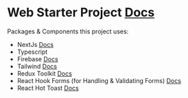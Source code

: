 # Web Starter Project [Docs](https://trouthousetech.atlassian.net/l/c/4P0ChT15)


Packages & Components this project uses:

- NextJs [Docs](https://nextjs.org/docs/getting-started)
- Typescript
- Firebase [Docs](https://firebase.google.com/docs/firestore/query-data/listen)
- Tailwind [Docs](https://tailwindcss.com/docs)
- Redux Toolkit [Docs](https://redux-toolkit.js.org/introduction/getting-started)
- React Hook Forms (for Handling & Validating Forms) [Docs](https://react-hook-form.com/api/)
- React Hot Toast [Docs](https://react-hot-toast.com/docs)